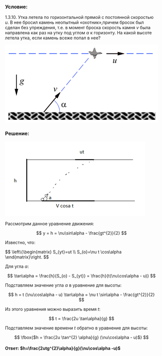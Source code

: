 ###  Условие:

$1.3.10.$ Утка летела по горизонтальной прямой с постоянной скоростью $u$. В нее бросил камень неопытный «охотник»,причем бросок был сделан без упреждения, т.е. в момент броска скорость камня $v$ была направлена как раз на утку под углом $\alpha$ к горизонту. На какой высоте летела утка, если камень всеже попал в нее?

![ К задаче 1.3.10 |884x451, 42%](../../img/1.3.10/statement.png)

###  Решение:

![|462x245, 51%](../../img/1.3.10/01.png)

Рассмотрим данное уравнение движения:

$$
y = h = \nu\sin\alpha - \frac{gt^{2}}{2}
$$

Известно, что:

$$
\left\\{\begin{matrix} S_{yt}=ut \\\ S_{o}=\nu t \cos\alpha \end{matrix}\right.
$$

Для угла $\alpha$:

$$
\tan\alpha = \frac{h}{S_{o} - S_{yt}} = \frac{h}{t(\nu\cos\alpha - u)}
$$

Подставляем значение угла $\alpha$ в уравнение для высоты:

$$
h = t (\nu\cos\alpha - u) \tan\alpha = \nu t \sin\alpha - \frac{gt^{2}}{2}
$$

Из этого уравнения можно выразить время $t$:

$$
t = \frac{2u \tan\alpha}{g}
$$

Подставляем значение времени $t$ обратно в уравнение для высоты:

$$
\fbox{$h = \frac{2u \tan^{2} \alpha}{g} (\nu\cos\alpha - u)$}
$$

#### Ответ: $h=\frac{2utg^{2}\alpha}{g}(\nu\cos\alpha -u)$